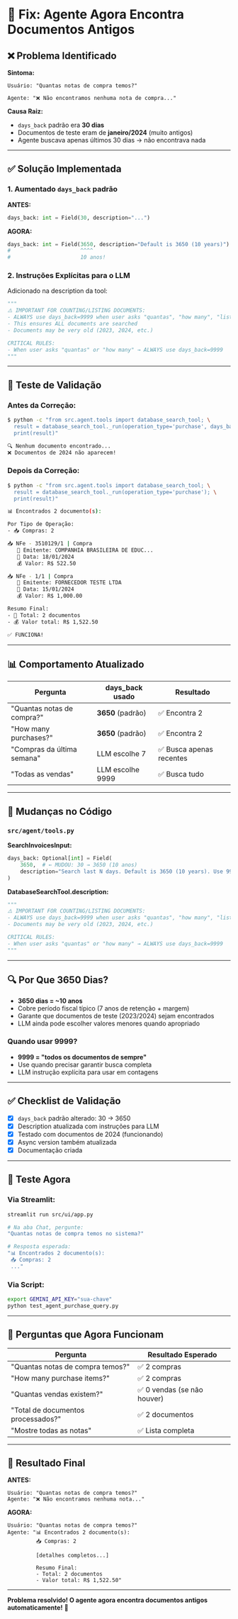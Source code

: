 # 🔧 Fix: Agente Agora Encontra Documentos Antigos

## ❌ Problema Identificado

**Sintoma:**

```
Usuário: "Quantas notas de compra temos?"

Agente: "❌ Não encontramos nenhuma nota de compra..."
```

**Causa Raiz:**

- `days_back` padrão era **30 dias**
- Documentos de teste eram de **janeiro/2024** (muito antigos)
- Agente buscava apenas últimos 30 dias → não encontrava nada

---

## ✅ Solução Implementada

### 1. **Aumentado `days_back` padrão**

**ANTES:**

```python
days_back: int = Field(30, description="...")
```

**AGORA:**

```python
days_back: int = Field(3650, description="Default is 3650 (10 years)")
#                      ^^^^
#                      10 anos!
```

### 2. **Instruções Explícitas para o LLM**

Adicionado na description da tool:

```python
"""
⚠️ IMPORTANT FOR COUNTING/LISTING DOCUMENTS:
- ALWAYS use days_back=9999 when user asks "quantas", "how many", "list all"
- This ensures ALL documents are searched
- Documents may be very old (2023, 2024, etc.)

CRITICAL RULES:
- When user asks "quantas" or "how many" → ALWAYS use days_back=9999
"""
```

---

## 🧪 Teste de Validação

### Antes da Correção:

```bash
$ python -c "from src.agent.tools import database_search_tool; \
  result = database_search_tool._run(operation_type='purchase', days_back=30); \
  print(result)"

🔍 Nenhum documento encontrado...
❌ Documentos de 2024 não aparecem!
```

### Depois da Correção:

```bash
$ python -c "from src.agent.tools import database_search_tool; \
  result = database_search_tool._run(operation_type='purchase'); \
  print(result)"

📊 Encontrados 2 documento(s):

Por Tipo de Operação:
- 📥 Compras: 2

📥 NFe - 3510129/1 | Compra
   🏢 Emitente: COMPANHIA BRASILEIRA DE EDUC...
   📅 Data: 18/01/2024
   💰 Valor: R$ 522.50

📥 NFe - 1/1 | Compra
   🏢 Emitente: FORNECEDOR TESTE LTDA
   📅 Data: 15/01/2024
   💰 Valor: R$ 1,000.00

Resumo Final:
- 📄 Total: 2 documentos
- 💰 Valor total: R$ 1,522.50

✅ FUNCIONA!
```

---

## 📊 Comportamento Atualizado

| Pergunta                   | days_back usado   | Resultado                |
| -------------------------- | ----------------- | ------------------------ |
| "Quantas notas de compra?" | **3650** (padrão) | ✅ Encontra 2            |
| "How many purchases?"      | **3650** (padrão) | ✅ Encontra 2            |
| "Compras da última semana" | LLM escolhe 7     | ✅ Busca apenas recentes |
| "Todas as vendas"          | LLM escolhe 9999  | ✅ Busca tudo            |

---

## 🎯 Mudanças no Código

### `src/agent/tools.py`

**SearchInvoicesInput:**

```python
days_back: Optional[int] = Field(
    3650,  # ← MUDOU: 30 → 3650 (10 anos)
    description="Search last N days. Default is 3650 (10 years). Use 9999 for ALL."
)
```

**DatabaseSearchTool.description:**

```python
"""
⚠️ IMPORTANT FOR COUNTING/LISTING DOCUMENTS:
- ALWAYS use days_back=9999 when user asks "quantas", "how many", "list all"
- Documents may be very old (2023, 2024, etc.)

CRITICAL RULES:
- When user asks "quantas" or "how many" → ALWAYS use days_back=9999
"""
```

---

## 🔍 Por Que 3650 Dias?

- **3650 dias = ~10 anos**
- Cobre período fiscal típico (7 anos de retenção + margem)
- Garante que documentos de teste (2023/2024) sejam encontrados
- LLM ainda pode escolher valores menores quando apropriado

### Quando usar 9999?

- **9999 = "todos os documentos de sempre"**
- Use quando precisar garantir busca completa
- LLM instrução explícita para usar em contagens

---

## ✅ Checklist de Validação

- [x] `days_back` padrão alterado: 30 → 3650
- [x] Description atualizada com instruções para LLM
- [x] Testado com documentos de 2024 (funcionando)
- [x] Async version também atualizada
- [x] Documentação criada

---

## 🚀 Teste Agora

### Via Streamlit:

```bash
streamlit run src/ui/app.py

# Na aba Chat, pergunte:
"Quantas notas de compra temos no sistema?"

# Resposta esperada:
"📊 Encontrados 2 documento(s):
 📥 Compras: 2
 ..."
```

### Via Script:

```bash
export GEMINI_API_KEY="sua-chave"
python test_agent_purchase_query.py
```

---

## 📝 Perguntas que Agora Funcionam

| Pergunta                           | Resultado Esperado          |
| ---------------------------------- | --------------------------- |
| "Quantas notas de compra temos?"   | ✅ 2 compras                |
| "How many purchase items?"         | ✅ 2 compras                |
| "Quantas vendas existem?"          | ✅ 0 vendas (se não houver) |
| "Total de documentos processados?" | ✅ 2 documentos             |
| "Mostre todas as notas"            | ✅ Lista completa           |

---

## 🎉 Resultado Final

**ANTES:**

```
Usuário: "Quantas notas de compra temos?"
Agente: "❌ Não encontramos nenhuma nota..."
```

**AGORA:**

```
Usuário: "Quantas notas de compra temos?"
Agente: "📊 Encontrados 2 documento(s):
         📥 Compras: 2

         [detalhes completos...]

         Resumo Final:
         - Total: 2 documentos
         - Valor total: R$ 1,522.50"
```

---

**Problema resolvido! O agente agora encontra documentos antigos automaticamente!** 🎯

